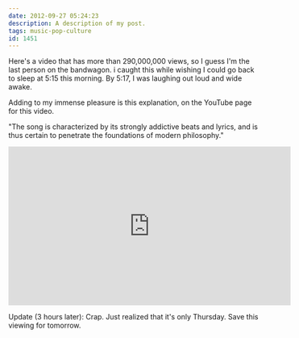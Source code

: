 ```yaml
---
date: 2012-09-27 05:24:23
description: A description of my post.
tags: music-pop-culture
id: 1451
---
```

Here's a video that has more than 290,000,000 views, so I guess I'm the last person on the bandwagon.  i caught this while wishing I could go back to sleep at 5:15 this morning.  By 5:17, I was laughing out loud and wide awake.  

Adding to my immense pleasure is this explanation, on the YouTube page for this video.

"The song is characterized by its strongly addictive beats and lyrics, and is thus certain to penetrate the foundations of modern philosophy."
<!--more-->

<iframe width="560" height="315" src="http://www.youtube.com/embed/9bZkp7q19f0" frameborder="0" allowfullscreen></iframe>


Update (3 hours later):  Crap.  Just realized that it's only Thursday.  Save this viewing for tomorrow.